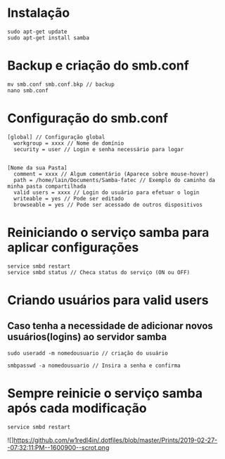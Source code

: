 # Instalação
    sudo apt-get update
    sudo apt-get install samba

# Backup e criação do smb.conf
    mv smb.conf smb.conf.bkp // backup
    nano smb.conf

# Configuração do smb.conf
    [global] // Configuração global
      workgroup = xxxx // Nome de domínio
      security = user // Login e senha necessário para logar
      
      
    [Nome da sua Pasta]
      comment = xxxx // Algum comentário (Aparece sobre mouse-hover)
      path = /home/lain/Documents/Samba-fatec // Exemplo do caminho da minha pasta compartilhada
      valid users = xxxx // Login do usuário para efetuar o login
      writeable = yes // Pode ser editado
      browseable = yes // Pode ser acessado de outros dispositivos
 
# Reiniciando o serviço samba para aplicar configurações
    service smbd restart
    service smbd status // Checa status do serviço (ON ou OFF)
    
# Criando usuários para valid users
## Caso tenha a necessidade de adicionar novos usuários(logins) ao servidor samba
    sudo useradd -m nomedousuario // criação do usuário
    
    smbpasswd -a nomedousuario // Insira a senha e confirma
    
# Sempre reinicie o serviço samba após cada modificação
    service smbd restart 
    
![]https://github.com/w1redl4in/.dotfiles/blob/master/Prints/2019-02-27--07:32:11:PM--1600900--scrot.png    

